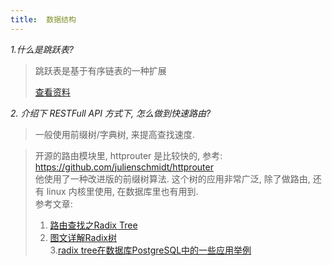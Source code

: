 ```yaml
---
title:  数据结构
---
```

_1.什么是跳跃表?_

> 跳跃表是基于有序链表的一种扩展        
>
> [查看资料](http://blog.jobbole.com/111731/)

_2. 介绍下 RESTFull API 方式下, 怎么做到快速路由?_

> 一般使用前缀树/字典树, 来提高查找速度. 

> 开源的路由模块里, httprouter 是比较快的, 参考: https://github.com/julienschmidt/httprouter   
> 他使用了一种改进版的前缀树算法. 这个树的应用非常广泛, 除了做路由, 还有 linux 内核里使用, 在数据库里也有用到.   
> 参考文章:   
> 1. [路由查找之Radix Tree](https://michaelyou.github.io/2018/02/10/%E8%B7%AF%E7%94%B1%E6%9F%A5%E6%89%BE%E4%B9%8BRadix-Tree/)  
> 2. [图文详解Radix树](https://blog.csdn.net/petershina/article/details/53313624)  
> 3.[radix tree在数据库PostgreSQL中的一些应用举例](https://yq.aliyun.com/articles/75334)